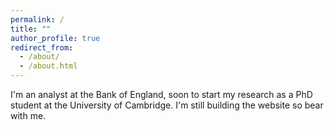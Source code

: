 ```yaml
---
permalink: /
title: ""
author_profile: true
redirect_from: 
  - /about/
  - /about.html
---
```


I'm an analyst at the Bank of England, soon to start my research as a PhD student at the University of Cambridge. 
I'm still building the website so bear with me. 
